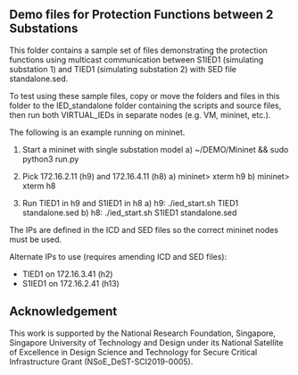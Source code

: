 ## Demo files for Protection Functions between 2 Substations

This folder contains a sample set of files demonstrating the protection functions using multicast communication between S1IED1 (simulating substation 1) and TIED1 (simulating substation 2) with SED file standalone.sed. 

To test using these sample files, copy or move the folders and files in this folder to the IED_standalone folder containing the scripts and source files, then run both VIRTUAL_IEDs in separate nodes (e.g. VM, mininet, etc.). 

The following is an example running on mininet.

1) Start a mininet with single substation model
   a) ~/DEMO/Mininet && sudo python3 run.py

2) Pick 172.16.2.11 (h9) and 172.16.4.11 (h8)
   a) mininet> xterm h9
   b) mininet> xterm h8

3) Run TIED1 in h9 and S1IED1 in h8
   a) h9: ./ied_start.sh TIED1  standalone.sed
   b) h8: ./ied_start.sh S1IED1 standalone.sed

The IPs are defined in the ICD and SED files so the correct mininet nodes must be used.

Alternate IPs to use (requires amending ICD and SED files):
- TIED1  on 172.16.3.41 (h2)
- S1IED1 on 172.16.2.41 (h13)


## Acknowledgement

This work is supported by the National Research Foundation, Singapore, Singapore University of Technology and Design under its National Satellite of Excellence in Design Science and Technology for Secure Critical Infrastructure Grant (NSoE_DeST-SCI2019-0005).
